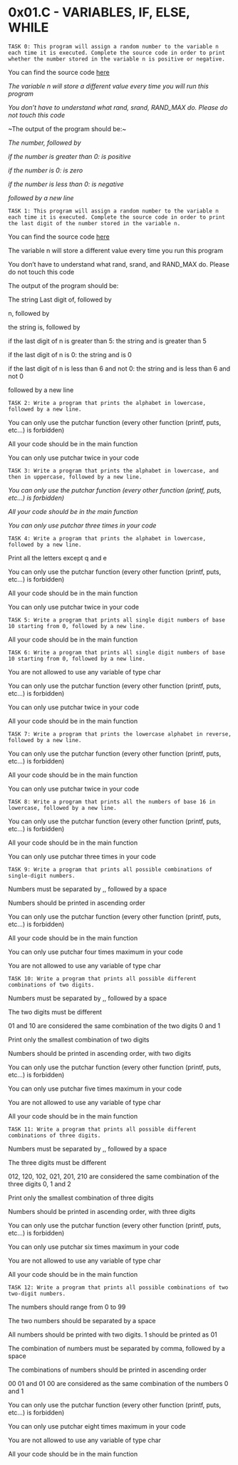 # 0x01.C - VARIABLES, IF, ELSE, WHILE

	TASK 0: This program will assign a random number to the variable n each time it is executed. Complete the source code in order to print whether the number stored in the variable n is positive or negative.

You can find the source code [here](https://github.com/holbertonschool/0x01.c/blob/master/0-positive_or_negative_c)

*The variable n will store a different value every time you will run this program*

*You don’t have to understand what rand, srand, RAND_MAX do. Please do not touch this code*

~The output of the program should be:~

*The number, followed by*

*if the number is greater than 0: is positive*

*if the number is 0: is zero*

*if the number is less than 0: is negative*

*followed by a new line*

	TASK 1: This program will assign a random number to the variable n each time it is executed. Complete the source code in order to print the last digit of the number stored in the variable n.

You can find the source code [here](https://github.com/holbertonschool/0x01.c/blob/master/1-last_digit_c)

The variable n will store a different value every time you run this program

You don’t have to understand what rand, srand, and RAND_MAX do. Please do not touch this code

The output of the program should be:

The string Last digit of, followed by

n, followed by

the string is, followed by

if the last digit of n is greater than 5: the string and is greater than 5

if the last digit of n is 0: the string and is 0

if the last digit of n is less than 6 and not 0: the string and is less than 6 and not 0

followed by a new line

	TASK 2: Write a program that prints the alphabet in lowercase, followed by a new line.

You can only use the putchar function (every other function (printf, puts, etc…) is forbidden)

All your code should be in the main function

You can only use putchar twice in your code

	TASK 3: Write a program that prints the alphabet in lowercase, and then in uppercase, followed by a new line.

*You can only use the putchar function (every other function (printf, puts, etc…) is forbidden)*

*All your code should be in the main function*

*You can only use putchar three times in your code*

	TASK 4: Write a program that prints the alphabet in lowercase, followed by a new line.

Print all the letters except q and e

You can only use the putchar function (every other function (printf, puts, etc…) is forbidden)

All your code should be in the main function

You can only use putchar twice in your code

	TASK 5: Write a program that prints all single digit numbers of base 10 starting from 0, followed by a new line.

All your code should be in the main function

	TASK 6: Write a program that prints all single digit numbers of base 10 starting from 0, followed by a new line.

You are not allowed to use any variable of type char

You can only use the putchar function (every other function (printf, puts, etc…) is forbidden)

You can only use putchar twice in your code

All your code should be in the main function

	TASK 7: Write a program that prints the lowercase alphabet in reverse, followed by a new line.

You can only use the putchar function (every other function (printf, puts, etc…) is forbidden)

All your code should be in the main function

You can only use putchar twice in your code

	TASK 8: Write a program that prints all the numbers of base 16 in lowercase, followed by a new line.

You can only use the putchar function (every other function (printf, puts, etc…) is forbidden)

All your code should be in the main function

You can only use putchar three times in your code

	TASK 9: Write a program that prints all possible combinations of single-digit numbers.

Numbers must be separated by ,, followed by a space

Numbers should be printed in ascending order

You can only use the putchar function (every other function (printf, puts, etc…) is forbidden)

All your code should be in the main function

You can only use putchar four times maximum in your code

You are not allowed to use any variable of type char

	TASK 10: Write a program that prints all possible different combinations of two digits.

Numbers must be separated by ,, followed by a space

The two digits must be different

01 and 10 are considered the same combination of the two digits 0 and 1

Print only the smallest combination of two digits

Numbers should be printed in ascending order, with two digits

You can only use the putchar function (every other function (printf, puts, etc…) is forbidden)

You can only use putchar five times maximum in your code

You are not allowed to use any variable of type char

All your code should be in the main function

	TASK 11: Write a program that prints all possible different combinations of three digits.

Numbers must be separated by ,, followed by a space

The three digits must be different

012, 120, 102, 021, 201, 210 are considered the same combination of the three digits 0, 1 and 2

Print only the smallest combination of three digits

Numbers should be printed in ascending order, with three digits

You can only use the putchar function (every other function (printf, puts, etc…) is forbidden)

You can only use putchar six times maximum in your code

You are not allowed to use any variable of type char

All your code should be in the main function

	TASK 12: Write a program that prints all possible combinations of two two-digit numbers.

The numbers should range from 0 to 99

The two numbers should be separated by a space

All numbers should be printed with two digits. 1 should be printed as 01

The combination of numbers must be separated by comma, followed by a space

The combinations of numbers should be printed in ascending order

00 01 and 01 00 are considered as the same combination of the numbers 0 and 1

You can only use the putchar function (every other function (printf, puts, etc…) is forbidden)

You can only use putchar eight times maximum in your code

You are not allowed to use any variable of type char

All your code should be in the main function
